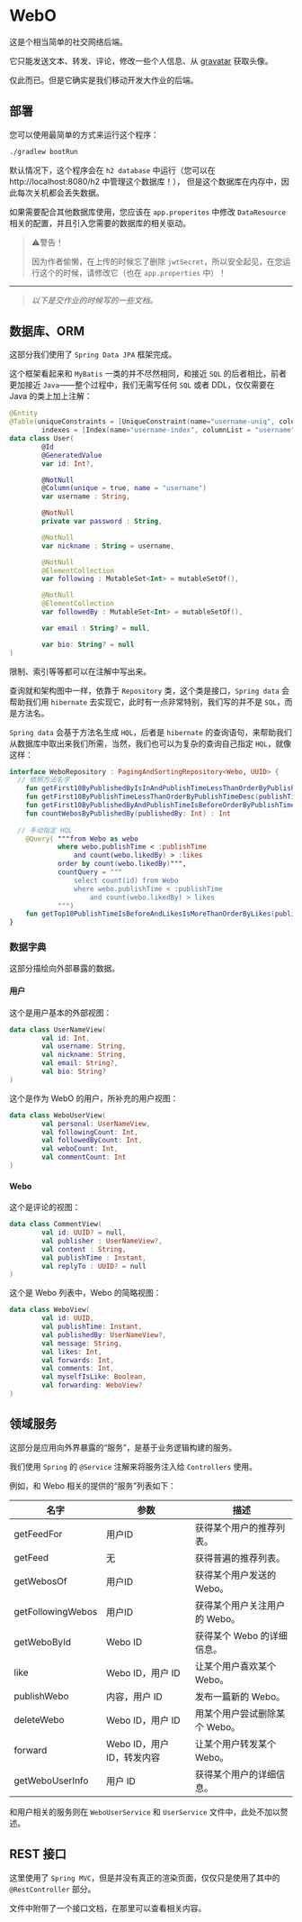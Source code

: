 # WebO
这是个相当简单的社交网络后端。

它只能发送文本、转发、评论，修改一些个人信息、从 [gravatar](https://gravatar.com) 获取头像。

仅此而已。但是它确实是我们移动开发大作业的后端。

## 部署
您可以使用最简单的方式来运行这个程序：
```bash
./gradlew bootRun
```
默认情况下，这个程序会在 `h2 database` 中运行（您可以在 http://localhost:8080/h2 中管理这个数据库！），
但是这个数据库在内存中，因此每次关机都会丢失数据。

如果需要配合其他数据库使用，您应该在 `app.properites` 中修改 `DataResource` 相关的配置，并且引入您需要的数据库的相关驱动。

> ⚠️警告！
>
> 因为作者偷懒，在上传的时候忘了删除 `jwtSecret`，所以安全起见，在您运行这个的时候，请修改它（也在 `app.properties` 中）！

---
> *以下是交作业的时候写的一些文档。*
## 数据库、ORM

这部分我们使用了 `Spring Data JPA` 框架完成。

这个框架看起来和 `MyBatis` 一类的并不尽然相同，和接近 `SQL` 的后者相比，前者更加接近 `Java`——整个过程中，我们无需写任何 `SQL` 或者 DDL，仅仅需要在 Java 的类上加上注解：

```kotlin
@Entity
@Table(uniqueConstraints = [UniqueConstraint(name="username-uniq", columnNames = ["username"])],
        indexes = [Index(name="username-index", columnList = "username", unique = true)])
data class User(
        @Id
        @GeneratedValue
        var id: Int?,

        @NotNull
        @Column(unique = true, name = "username")
        var username : String,

        @NotNull
        private var password : String,

        @NotNull
        var nickname : String = username,

        @NotNull
        @ElementCollection
        var following : MutableSet<Int> = mutableSetOf(),

        @NotNull
        @ElementCollection
        var followedBy : MutableSet<Int> = mutableSetOf(),

        var email : String? = null,

        var bio: String? = null
)
```

限制、索引等等都可以在注解中写出来。

查询就和架构图中一样，依靠于 `Repository` 类，这个类是接口，`Spring data` 会帮助我们用 `hibernate` 去实现它，此时有一点非常特别，我们写的并不是 `SQL`，而是方法名。

`Spring data` 会基于方法名生成 `HQL`，后者是 `hibernate` 的查询语句，来帮助我们从数据库中取出来我们所需，当然，我们也可以为复杂的查询自己指定 `HQL`，就像这样：

```kotlin
interface WeboRepository : PagingAndSortingRepository<Webo, UUID> {
  // 依照方法名字
    fun getFirst10ByPublishedByIsInAndPublishTimeLessThanOrderByPublishTimeDesc(publishedBy: MutableCollection<Int>, publishTime: Instant) : List<Webo>
    fun getFirst10ByPublishTimeLessThanOrderByPublishTimeDesc(publishTime: Instant) : List<Webo>
    fun getFirst10ByPublishedByAndPublishTimeIsBeforeOrderByPublishTimeDesc(publishedBy: Int, publishTime: Instant) : List<Webo>
    fun countWebosByPublishedBy(publishedBy: Int) : Int
  
  // 手动指定 HQL
    @Query( """from Webo as webo
            where webo.publishTime < :publishTime 
                and count(webo.likedBy) > :likes
            order by count(webo.likedBy)""",
            countQuery = """
                select count(id) from Webo 
                where webo.publishTime < :publishTime 
                    and count(webo.likedBy) > likes
            """)
    fun getTop10PublishTimeIsBeforeAndLikesIsMoreThanOrderByLikes(publishTime: Instant, likes: Int)
}
```

### 数据字典

这部分描绘向外部暴露的数据。

#### 用户

这个是用户基本的外部视图：

```kotlin
data class UserNameView(
        val id: Int,
        val username: String,
        val nickname: String,
        val email: String?,
        val bio: String?
)
```

这个是作为 WebO 的用户，所补充的用户视图：

```kotlin
data class WeboUserView(
        val personal: UserNameView,
        val followingCount: Int,
        val followedByCount: Int,
        val weboCount: Int,
        val commentCount: Int
)
```

#### Webo

这个是评论的视图：

```kotlin
data class CommentView(
        val id: UUID? = null,
        val publisher : UserNameView?,
        val content : String,
        val publishTime : Instant,
        val replyTo : UUID? = null
)
```

这个是 Webo 列表中，Webo 的简略视图：

```kotlin
data class WeboView(
        val id: UUID,
        val publishTime: Instant,
        val publishedBy: UserNameView?,
        val message: String,
        val likes: Int,
        val forwards: Int,
        val comments: Int,
        val myselfIsLike: Boolean,
        val forwarding: WeboView?
)
```

## 领域服务

这部分是应用向外界暴露的“服务”，是基于业务逻辑构建的服务。

我们使用 `Spring` 的 `@Service` 注解来将服务注入给 `Controllers` 使用。

例如，和 Webo 相关的提供的“服务”列表如下：

| 名字              | 参数                       | 描述                          |
| ----------------- | -------------------------- | ----------------------------- |
| getFeedFor        | 用户ID                     | 获得某个用户的推荐列表。      |
| getFeed           | 无                         | 获得普遍的推荐列表。          |
| getWebosOf        | 用户ID                     | 获得某个用户发送的 Webo。     |
| getFollowingWebos | 用户ID                     | 获得某个用户关注用户的 Webo。 |
| getWeboById       | Webo ID                    | 获得某个 Webo 的详细信息。    |
| like              | Webo ID，用户 ID           | 让某个用户喜欢某个 Webo。     |
| publishWebo       | 内容，用户 ID              | 发布一篇新的 Webo。           |
| deleteWebo        | Webo ID，用户 ID           | 用某个用户尝试删除某个 Webo。 |
| forward           | Webo ID，用户 ID，转发内容 | 让某个用户转发某个 Webo。     |
| getWeboUserInfo   | 用户 ID                    | 获得某个用户的详细信息。      |

和用户相关的服务则在 `WeboUserService` 和 `UserService` 文件中，此处不加以赘述。

## REST 接口

这里使用了 `Spring MVC`，但是并没有真正的渲染页面，仅仅只是使用了其中的 `@RestController` 部分。

文件中附带了一个接口文档，在那里可以查看相关内容。
